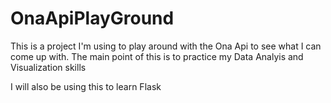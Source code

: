 OnaApiPlayGround
================

This is a project I'm using to play around with the Ona Api to see what I can come up with.
The main point of this is to practice my Data Analyis and Visualization skills


I will also be using this to learn Flask